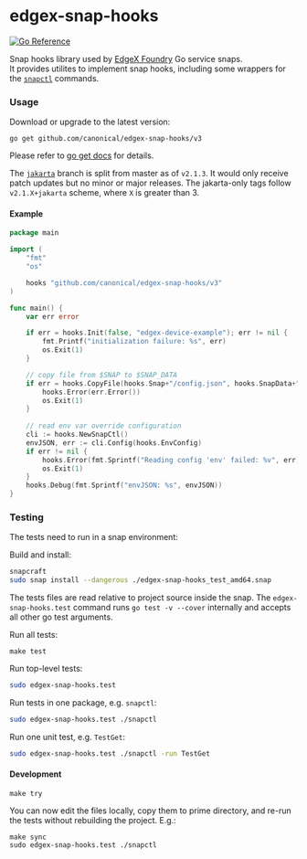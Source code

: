 # edgex-snap-hooks
[![Go Reference](https://pkg.go.dev/badge/github.com/canonical/edgex-snap-hooks.svg)](https://pkg.go.dev/github.com/canonical/edgex-snap-hooks/v3)

Snap hooks library used by [EdgeX Foundry](https://docs.edgexfoundry.org/) Go service snaps.  
It provides utilites to implement snap hooks, including some wrappers for the [`snapctl`](https://snapcraft.io/docs/using-snapctl) commands.

### Usage
Download or upgrade to the latest version:
```
go get github.com/canonical/edgex-snap-hooks/v3
```
Please refer to [go get docs](https://pkg.go.dev/cmd/go#hdr-Add_dependencies_to_current_module_and_install_them) for details.

The [`jakarta`](https://github.com/canonical/edgex-snap-hooks/tree/jakarta) branch is split from master as of `v2.1.3`.
It would only receive patch updates but no minor or major releases.
The jakarta-only tags follow `v2.1.X+jakarta` scheme, where `X` is greater than 3.

#### Example

```go
package main

import (
	"fmt"
	"os"

	hooks "github.com/canonical/edgex-snap-hooks/v3"
)

func main() {
	var err error

	if err = hooks.Init(false, "edgex-device-example"); err != nil {
		fmt.Printf("initialization failure: %s", err)
		os.Exit(1)
	}

	// copy file from $SNAP to $SNAP_DATA
	if err = hooks.CopyFile(hooks.Snap+"/config.json", hooks.SnapData+"config.json"); err != nil {
		hooks.Error(err.Error())
		os.Exit(1)
	}
  
	// read env var override configuration
	cli := hooks.NewSnapCtl()
	envJSON, err := cli.Config(hooks.EnvConfig)
	if err != nil {
		hooks.Error(fmt.Sprintf("Reading config 'env' failed: %v", err))
		os.Exit(1)
	}
	hooks.Debug(fmt.Sprintf("envJSON: %s", envJSON))
}

```

### Testing
The tests need to run in a snap environment:

Build and install:
```bash
snapcraft
sudo snap install --dangerous ./edgex-snap-hooks_test_amd64.snap
```

The tests files are read relative to project source inside the snap.
The `edgex-snap-hooks.test` command runs `go test -v --cover` internally and accepts
all other go test arguments.

Run all tests:
```
make test
```

Run top-level tests:
```bash
sudo edgex-snap-hooks.test
```

Run tests in one package, e.g. `snapctl`:
```bash
sudo edgex-snap-hooks.test ./snapctl
```

Run one unit test, e.g. `TestGet`:
```bash
sudo edgex-snap-hooks.test ./snapctl -run TestGet
```

#### Development
```
make try
```

You can now edit the files locally, copy them to prime directory, and re-run the
tests without rebuilding the project. E.g.:

```
make sync
sudo edgex-snap-hooks.test ./snapctl
```
